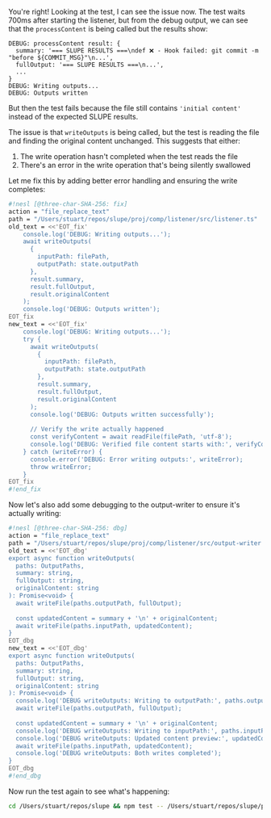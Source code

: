 You're right! Looking at the test, I can see the issue now. The test waits 700ms after starting the listener, but from the debug output, we can see that the `processContent` is being called but the results show:

```
DEBUG: processContent result: {
  summary: '=== SLUPE RESULTS ===\ndef ❌ - Hook failed: git commit -m "before ${COMMIT_MSG}"\n...',
  fullOutput: '=== SLUPE RESULTS ===\n...',
  ...
}
DEBUG: Writing outputs...
DEBUG: Outputs written
```

But then the test fails because the file still contains `'initial content'` instead of the expected SLUPE results.

The issue is that `writeOutputs` is being called, but the test is reading the file and finding the original content unchanged. This suggests that either:

1. The write operation hasn't completed when the test reads the file
2. There's an error in the write operation that's being silently swallowed

Let me fix this by adding better error handling and ensuring the write completes:

```sh nesl
#!nesl [@three-char-SHA-256: fix]
action = "file_replace_text"
path = "/Users/stuart/repos/slupe/proj/comp/listener/src/listener.ts"
old_text = <<'EOT_fix'
    console.log('DEBUG: Writing outputs...');
    await writeOutputs(
      {
        inputPath: filePath,
        outputPath: state.outputPath
      },
      result.summary,
      result.fullOutput,
      result.originalContent
    );
    console.log('DEBUG: Outputs written');
EOT_fix
new_text = <<'EOT_fix'
    console.log('DEBUG: Writing outputs...');
    try {
      await writeOutputs(
        {
          inputPath: filePath,
          outputPath: state.outputPath
        },
        result.summary,
        result.fullOutput,
        result.originalContent
      );
      console.log('DEBUG: Outputs written successfully');
      
      // Verify the write actually happened
      const verifyContent = await readFile(filePath, 'utf-8');
      console.log('DEBUG: Verified file content starts with:', verifyContent.substring(0, 50));
    } catch (writeError) {
      console.error('DEBUG: Error writing outputs:', writeError);
      throw writeError;
    }
EOT_fix
#!end_fix
```

Now let's also add some debugging to the output-writer to ensure it's actually writing:

```sh nesl
#!nesl [@three-char-SHA-256: dbg]
action = "file_replace_text"
path = "/Users/stuart/repos/slupe/proj/comp/listener/src/output-writer.ts"
old_text = <<'EOT_dbg'
export async function writeOutputs(
  paths: OutputPaths,
  summary: string,
  fullOutput: string,
  originalContent: string
): Promise<void> {
  await writeFile(paths.outputPath, fullOutput);
  
  const updatedContent = summary + '\n' + originalContent;
  await writeFile(paths.inputPath, updatedContent);
}
EOT_dbg
new_text = <<'EOT_dbg'
export async function writeOutputs(
  paths: OutputPaths,
  summary: string,
  fullOutput: string,
  originalContent: string
): Promise<void> {
  console.log('DEBUG writeOutputs: Writing to outputPath:', paths.outputPath);
  await writeFile(paths.outputPath, fullOutput);
  
  const updatedContent = summary + '\n' + originalContent;
  console.log('DEBUG writeOutputs: Writing to inputPath:', paths.inputPath);
  console.log('DEBUG writeOutputs: Updated content preview:', updatedContent.substring(0, 100));
  await writeFile(paths.inputPath, updatedContent);
  console.log('DEBUG writeOutputs: Both writes completed');
}
EOT_dbg
#!end_dbg
```

Now run the test again to see what's happening:

```bash
cd /Users/stuart/repos/slupe && npm test -- /Users/stuart/repos/slupe/proj/comp/listener/test/unit/stopListener.test.ts
```